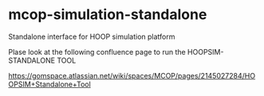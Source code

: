 # mcop-simulation-standalone
Standalone interface for HOOP simulation platform

Plase look at the following confluence page to run the HOOPSIM-STANDALONE TOOL

https://gomspace.atlassian.net/wiki/spaces/MCOP/pages/2145027284/HOOPSIM+Standalone+Tool
